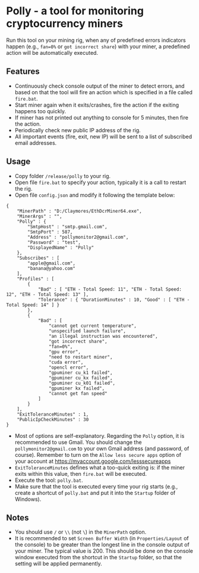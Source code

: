 # Polly - a tool for monitoring cryptocurrency miners

Run this tool on your mining rig, when any of predefined errors indicators happen (e.g., `fan=0%` or `got incorrect share`) with your miner, a predefined action will be automatically executed.

## Features
* Continuously check console output of the miner to detect errors, and based on that the tool will fire an action which is specified in a file called `fire.bat`.
* Start miner again when it exits/crashes, fire the action if the exiting happens too quickly.
* If miner has not printed out anything to console for 5 minutes, then fire the action.
* Periodically check new public IP address of the rig.
* All important events (fire, exit, new IP) will be sent to a list of subscribed email addresses.

## Usage
* Copy folder `/release/polly` to your rig.
* Open file `fire.bat` to specify your action, typically it is a call to restart the rig.
* Open file `config.json` and modify it following the template below:
```
{
    "MinerPath" : "D:/Claymores/EthDcrMiner64.exe",
    "MinerArgs" : "",
    "Polly" : {
        "SmtpHost" : "smtp.gmail.com",
        "SmtpPort" : 587,
        "Address" : "pollymonitor2@gmail.com",
        "Password" : "test",
        "DisplayedName" : "Polly"
    },
    "Subscribes" : [
        "apple@gmail.com",
        "banana@yahoo.com"
    ],
    "Profiles" : [
        {
            "Bad" : [ "ETH - Total Speed: 11", "ETH - Total Speed: 12", "ETH - Total Speed: 13" ],
            "Tolerance" : { "DurationMinutes" : 10, "Good" : [ "ETH - Total Speed: 14" ] }
        },
        {
            "Bad" : [
                "cannot get current temperature",
                "unspecified launch failure",
                "an illegal instruction was encountered",
                "got incorrect share",
                "fan=0%",
                "gpu error",
                "need to restart miner",
                "cuda error",
                "opencl error",
                "gpuminer cu_k1 failed",
                "gpuminer cu_kx failed",
                "gpuminer cu_k01 failed",
                "gpuminer kx failed",
                "cannot get fan speed"
            ]
        }
    ],
    "ExitToleranceMinutes" : 1,
    "PublicIpCheckMinutes" : 30
}
```
* Most of options are self-explanatory. Regarding the `Polly` option, it is recommended to use Gmail. You should change the `pollymonitor2@gmail.com` to your own Gmail address (and password, of course). Remember to turn on the  `Allow less secure apps` option of your account at https://myaccount.google.com/lesssecureapps
* `ExitToleranceMinutes` defines what a too-quick exiting is: if the miner exits within this value, then `fire.bat` will be executed.
* Execute the tool: `polly.bat`.
* Make sure that the tool is executed every time your rig starts (e.g., create a shortcut of `polly.bat` and put it into the `Startup` folder of Windows).

## Notes
* You should use `/` or `\\` (not `\`) in the `MinerPath` option.
* It is recommended to set `Screen Buffer Width` (in `Properties/Layout` of the console) to be greater than the longest line in the console output of your miner. The typical value is 200. This should be done on the console window executed from the shortcut in the `Startup` folder, so that the setting will be applied permanently.
